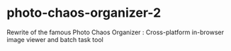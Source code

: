 # photo-chaos-organizer-2
Rewrite of the famous Photo Chaos Organizer : Cross-platform in-browser image viewer and batch task tool 
